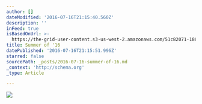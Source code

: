 ```yaml
---
author: []
dateModified: '2016-07-16T21:15:40.560Z'
description: ''
inFeed: true
isBasedOnUrl: >-
  https://the-grid-user-content.s3-us-west-2.amazonaws.com/51c82071-1862-4bc0-9c30-6b49ab678613.jpg
title: Summer of '16
datePublished: '2016-07-16T21:15:51.996Z'
starred: false
sourcePath: _posts/2016-07-16-summer-of-16.md
_context: 'http://schema.org'
_type: Article

---
```

![](https://the-grid-user-content.s3-us-west-2.amazonaws.com/51c82071-1862-4bc0-9c30-6b49ab678613.jpg)